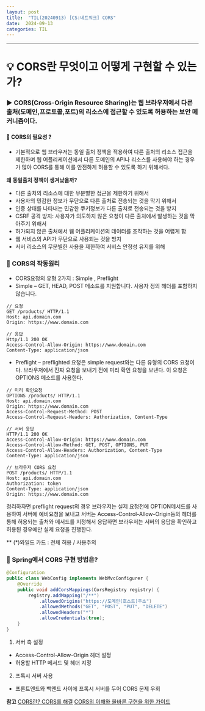 ```yaml
---
layout: post
title:  "TIL(20240913) [CS:네트워크] CORS"
date:  2024-09-13
categories: TIL
---
```


----------------------------------------------------------------------------

# 💡 CORS란 무엇이고 어떻게 구현할 수 있는가?

### ▶️ CORS(Cross-Origin Resource Sharing)는 웹 브라우저에서 다른 출처(도메인,프로토콜,포트)의 리소스에 접근할 수 있도록 허용하는 보안 메커니즘이다.

#### 📌 CORS의 필요성 ?
- 기본적으로 웹 브라우저는 동일 출처 정책을 적용하여 다른 출처의 리소스 접근을 제한하며 웹 어플리케이션에서 다른 도메인의 API나 리소스를 사용해야 하는 경우가 많아 CORS를 통해 이를 안전하게 허용할 수 있도록 하기 위해서다. 

**왜 동일출처 정책이 생겨났을까?**
- 다른 출처의 리소스에 대한 무분별한 접근을 제한하기 위해서
- 사용자의 민감한 정보가 무단으로 다른 출처로 전송되는 것을 막기 위해서
- 인증 상태를 나타내는 민감한 쿠키정보가 다른 출처로 전송되는 것을 방지
- CSRF 공격 방지: 사용자가 의도하지 않은 요청이 다른 출처에서 발생하는 것을 막아주기 위해서
- 허가되지 않은 출처에서 웹 어플리케이션의 데이터를 조작하는 것을 어렵게 함
- 웹 서비스의 API가 무단으로 사용되는 것을 방지
- 서버 리소스의 무분별한 사용을 제한하여 서비스 안정성 유지를 위해
 
 ### 📌 CORS의 작동원리
 - CORS요청의 유형 2가지 : Simple , Preflight
 - Simple – GET, HEAD, POST 메소드를 지원합니다. 사용자 정의 헤더를 포함하지 않습니다.
 
 ```
 // 요청
 GET /products/ HTTP/1.1
Host: api.domain.com
Origin: https://www.domain.com

// 응답
Http/1.1 200 OK
Access-Control-Allow-Origin: https://www.domain.com
Content-Type: application/json
 ```

 - Preflight – preflighted 요청은 simple request와는 다른 유형의 CORS 요청이다. 브라우저에서 진짜 요청을 보내기 전에 미리 확인 요청을 보낸다. 이 요청은 OPTIONS 메소드를 사용한다.

 ```
 // 미리 확인요청
 OPTIONS /products/ HTTP/1.1
Host: api.domain.com
Origin: https://www.domain.com
Access-Control-Request-Method: POST
Access-Control-Request-Headers: Authorization, Content-Type

// 서버 응답
HTTP/1.1 200 OK
Access-Control-Allow-Origin: https://www.domain.com
Access-Control-Allow-Method: GET, POST, OPTIONS, PUT
Access-Control-Allow-Headers: Authorization, Content-Type
Content-Type: application/json

// 브라우저 CORS 요청
POST /products/ HTTP/1.1
Host: api.domain.com
Authorization: token
Content-Type: application/json
Origin: https://www.domain.com

```

정리하자면 preflight request의 경우 브라우저는 실제 요청전에 OPTION메서드를 사용하여 서버에 예비요청을 보내고 서버는 Access-Control-Allow-Origin등의 헤더를 통해 허용되는 출처와 메서드를 지정해서 응답하면 브라우저는 서버의 응답을 확인하고 허용된 경우에만 실제 요청을 진행한다. 

** (*)와일드 카드 : 전체 허용 / 사용주의


### 📌 Spring에서 CORS 구현 방법은?

```java
@Configuration
public class WebConfig implements WebMvcConfigurer {
    @Override
    public void addCorsMappings(CorsRegistry registry) {
        registry.addMapping("/**")
            .allowedOrigins("https://도메인(호스트)주소")
            .allowedMethods("GET", "POST", "PUT", "DELETE")
            .allowedHeaders("*")
            .allowCredentials(true);
    }
}
```

1. 서버 측 설정
- Access-Control-Allow-Origin 헤더 설정
- 허용할 HTTP 메서드 및 헤더 지정

2. 프록시 서버 사용
- 프론트엔드와 백엔드 사이에 프록시 서버를 두어 CORS 문제 우회



**참고**
 [CORS란? CORS를 해결](https://bohyeon-n.github.io/deploy/web/cors.html)
 [CORS의 이해와 올바른 구현을 위한 가이드](https://pallycon.com/ko/blog/cors%EC%9D%98-%EC%9D%B4%ED%95%B4%EC%99%80-%EC%98%AC%EB%B0%94%EB%A5%B8-%EA%B5%AC%ED%98%84%EC%9D%84-%EC%9C%84%ED%95%9C-%EA%B0%80%EC%9D%B4%EB%93%9C/)
